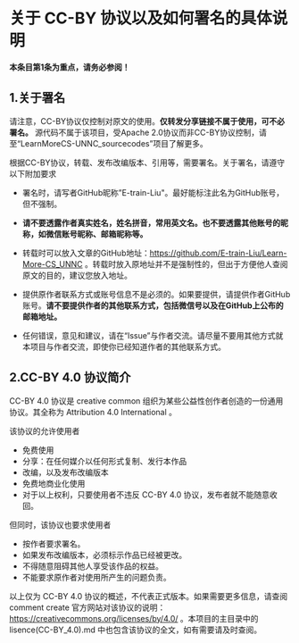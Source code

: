 关于 CC-BY 协议以及如何署名的具体说明
 ====================================================

**本条目第1条为重点，请务必参阅！**

1.关于署名
----------------------------------------------------
请注意，CC-BY协议仅控制对原文的使用。**仅转发分享链接不属于使用，可不必署名。** 源代码不属于该项目，受Apache 2.0协议而非CC-BY协议控制，请至“LearnMoreCS-UNNC_sourcecodes”项目了解更多。

根据CC-BY协议，转载、发布改编版本、引用等，需要署名。关于署名，请遵守以下附加要求

+ 署名时，请写者GitHub昵称”E-train-Liu"。最好能标注此名为GitHub账号，但不强制。

+ **请不要透露作者真实姓名，姓名拼音，常用英文名。也不要透露其他账号的昵称，如微信账号昵称、邮箱昵称等。**

+ 转载时可以放入文章的GitHub地址：https://github.com/E-train-Liu/Learn-More-CS_UNNC 。转载时放入原地址并不是强制性的，但出于方便他人查阅原文的目的，建议您放入地址。

+ 提供原作者联系方式或账号信息不是必须的。如果要提供，请提供作者GitHub账号。**请不要提供作者的其他联系方式，包括微信号以及在GitHub上公布的邮箱地址。**

+ 任何错误，意见和建议，请在“Issue”与作者交流。请尽量不要用其他方式就本项目与作者交流，即使你已经知道作者的其他联系方式。

2.CC-BY 4.0 协议简介
---------------------------------------------------

CC-BY 4.0 协议是 creative common 组织为某些公益性创作者创造的一份通用协议。其全称为 Attribution 4.0 International 。

该协议的允许使用者
+ 免费使用
+ 分享：在任何媒介以任何形式复制、发行本作品
+ 改编，以及发布改编版本
+ 免费地商业化使用
+ 对于以上权利，只要使用者不违反 CC-BY 4.0 协议，发布者就不能随意收回。

但同时，该协议也要求使用者
+ 按作者要求署名。
+ 如果发布改编版本，必须标示作品已经被更改。
+ 不得随意阻碍其他人享受该作品的权益。
+ 不能要求原作者对使用所产生的问题负责。

以上仅为 CC-BY 4.0 协议的概述，不代表正式版本。如果需要更多信息，请查阅 comment create 官方网站对该协议的说明：https://creativecommons.org/licenses/by/4.0/ 。本项目的主目录中的 lisence(CC-BY_4.0).md 中也包含该协议的全文，如有需要请及时查阅。
